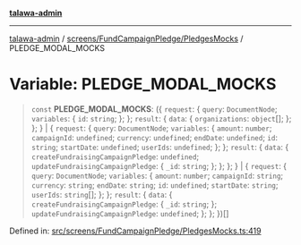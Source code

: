 [**talawa-admin**](../../../../README.md)

***

[talawa-admin](../../../../modules.md) / [screens/FundCampaignPledge/PledgesMocks](../README.md) / PLEDGE\_MODAL\_MOCKS

# Variable: PLEDGE\_MODAL\_MOCKS

> `const` **PLEDGE\_MODAL\_MOCKS**: (\{ `request`: \{ `query`: `DocumentNode`; `variables`: \{ `id`: `string`; \}; \}; `result`: \{ `data`: \{ `organizations`: `object`[]; \}; \}; \} \| \{ `request`: \{ `query`: `DocumentNode`; `variables`: \{ `amount`: `number`; `campaignId`: `undefined`; `currency`: `undefined`; `endDate`: `undefined`; `id`: `string`; `startDate`: `undefined`; `userIds`: `undefined`; \}; \}; `result`: \{ `data`: \{ `createFundraisingCampaignPledge`: `undefined`; `updateFundraisingCampaignPledge`: \{ `_id`: `string`; \}; \}; \}; \} \| \{ `request`: \{ `query`: `DocumentNode`; `variables`: \{ `amount`: `number`; `campaignId`: `string`; `currency`: `string`; `endDate`: `string`; `id`: `undefined`; `startDate`: `string`; `userIds`: `string`[]; \}; \}; `result`: \{ `data`: \{ `createFundraisingCampaignPledge`: \{ `_id`: `string`; \}; `updateFundraisingCampaignPledge`: `undefined`; \}; \}; \})[]

Defined in: [src/screens/FundCampaignPledge/PledgesMocks.ts:419](https://github.com/bint-Eve/talawa-admin/blob/16ddeb98e6868a55bca282e700a8f4212d222c01/src/screens/FundCampaignPledge/PledgesMocks.ts#L419)
